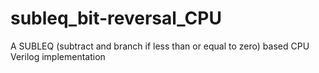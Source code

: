 # subleq_bit-reversal_CPU
A SUBLEQ (subtract and branch if less than or equal to zero) based CPU Verilog implementation
